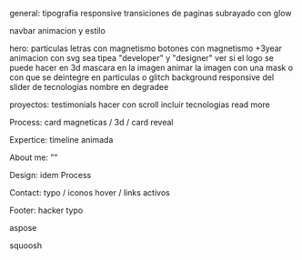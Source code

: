 
general:
  tipografia
  responsive
  transiciones de paginas
  subrayado con glow

navbar 
  animacion y estilo

hero: 
  particulas
  letras con magnetismo
  botones con magnetismo
  +3year animacion con svg
  sea tipea "developer" y "designer"
  ver si el logo se puede hacer en 3d
  mascara en la imagen
  animar la imagen con una mask o con que se deintegre en particulas o glitch
  background
  responsive del slider de tecnologias
  nombre en degradee

proyectos:
  testimonials
  hacer con scroll
  incluir tecnologias
  read more

Process: card magneticas / 3d / card reveal

Expertice: timeline animada

About me: ""

Design: idem Process

Contact: typo / iconos hover / links activos

Footer: hacker typo


aspose

squoosh



